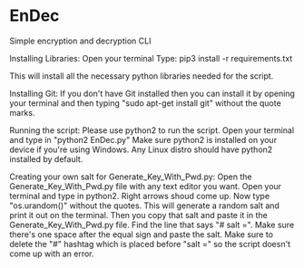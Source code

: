 # EnDec
Simple encryption and decryption CLI

Installing Libraries:
Open your terminal
Type: pip3 install -r requirements.txt

This will install all the necessary python libraries needed for the script.

Installing Git:
If you don't have Git installed then you can install it by opening your terminal and then typing
"sudo apt-get install git" without the quote marks.

Running the script:
Please use python2 to run the script.
Open your terminal and type in "python2 EnDec.py"
Make sure python2 is installed on your device if you're using Windows. Any Linux distro should have python2 installed by default.

Creating your own salt for Generate_Key_With_Pwd.py:
Open the Generate_Key_With_Pwd.py file with any text editor you want.
Open your terminal and type in python2. Right arrows shoud come up.
Now type "os.urandom()" without the quotes. This will generate a random salt and print it out on the terminal.
Then you copy that salt and paste it in the Generate_Key_With_Pwd.py file. Find the line that says "# salt =". Make sure there's one space after the equal sign and paste the salt. Make sure to delete the "#" hashtag which is placed before "salt =" so the script doesn't come up with an error.

